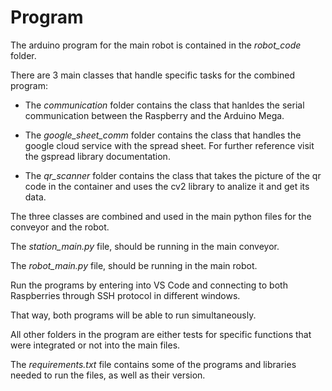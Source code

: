 # Program
The arduino program for the main robot is contained in the *robot_code* folder.

There are 3 main classes that handle specific tasks for the combined program:

- The *communication* folder contains the class that hanldes the serial communication between the Raspberry and the Arduino Mega.

- The *google_sheet_comm* folder contains the class that handles the google cloud service with the spread sheet. For further reference visit the gspread library documentation.

- The *qr_scanner* folder contains the class that takes the picture of the qr code in the container and uses the cv2 library to analize it and get its data.

The three classes are combined and used in the main python files for the conveyor and the robot.

The *station_main.py* file, should be running in the main conveyor.

The *robot_main.py* file, should be running in the main robot.

Run the programs by entering into VS Code and connecting to both Raspberries through SSH protocol in different windows.

That way, both programs will be able to run simultaneously.

All other folders in the program are either tests for specific functions that were integrated or not into the main files.

The *requirements.txt* file contains some of the programs and libraries needed to run the files, as well as their version.
